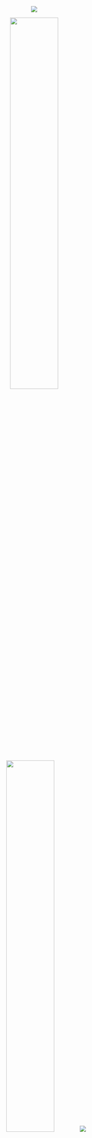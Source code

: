 <p align="center">
  <img src="https://camo.githubusercontent.com/992babdffd8c74a1502de375fbdf7e4d54773242/68747470733a2f2f6d656469612e67697068792e636f6d2f6d656469612f53576f536b4e36447854737a71494b4571762f67697068792e676966" />
</p>

<p align="center">
  <img height="50%" width="auto" src ="https://github-readme-stats.vercel.app/api?username=wangrongsheng&show_icons=true&count_private=true&theme=darcula&hide_border=true&hide=issues,contribs&bg_color=00000000">
  <img height="50%" width="auto" src ="https://github-readme-stats.vercel.app/api/top-langs/?username=wangrongsheng&layout=compact&hide_border=true&theme=darcula&bg_color=00000000&langs_count=6&hide=jupyter%20notebook,tex,css,php">
  <img src ="https://github-readme-streak-stats.herokuapp.com?user=wangrongsheng&theme=darcula&hide_border=true&background=FFFFFF00">
  <!--br>
  <br>
  <a href="https://www.buymeacoffee.com/wangrs"> <img align="center" src="https://cdn.buymeacoffee.com/buttons/v2/default-orange.png" height="50" width="210" alt="wangrs" /></a-->
</p>

##  <img src="https://media.giphy.com/media/fYSnHlufseco8Fh93Z/giphy.gif" width="30"> 读研这两年 

<table><tr><td valign="top" width="33%">

### 知识与学习 <img src="https://media.giphy.com/media/VgCDAzcKvsR6OM0uWg/giphy.gif" width="50">
<!-- recent_releases starts -->
- [AI项目工程实践](https://github.com/WangRongsheng/AI-Practice) - 进行中⛏️
- [李沐深度学习](https://github.com/WangRongsheng/DeepLearing-LiMu-Notes) - 进行中⛏️
</td><td valign="top" width="34%">

### 课程与竞赛 <img src="https://media.giphy.com/media/12oufCB0MyZ1Go/giphy.gif" width="50">
<!-- blog starts -->
- [大数据概论](https://blog.csdn.net/u014297502/category_11982248.html) - 进行中⛏️
- [物联网概论](https://blog.csdn.net/u014297502/category_11982245.html) - 进行中⛏️
- [机器学习](https://blog.csdn.net/u014297502/category_11982249.html) - 进行中⛏️
- [研究方法](https://blog.csdn.net/u014297502/category_11982251.html) - 进行中⛏️
</td><td valign="top" width="33%">

### 科研与论文 <img height="40" src="https://raw.githubusercontent.com/innng/innng/master/assets/kyubey.gif"/>
<!-- tils starts -->
- [Sort by number of JSON intersections](https://til.simonwillison.net/sqlite/sort-by-number-of-json-intersections) - 2022-08-17

</td></tr></table>
